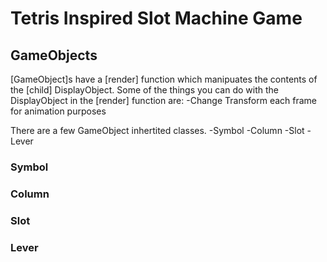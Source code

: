 # Tetris Inspired Slot Machine Game 

## GameObjects

[GameObject]s have a [render] function which
manipuates the contents of the [child] DisplayObject.
Some of the things you can do with the DisplayObject in
the [render] function are:
-Change Transform each frame for animation purposes

There are a few GameObject inhertited classes.
-Symbol
-Column
-Slot
-Lever


### Symbol

### Column

### Slot

### Lever



